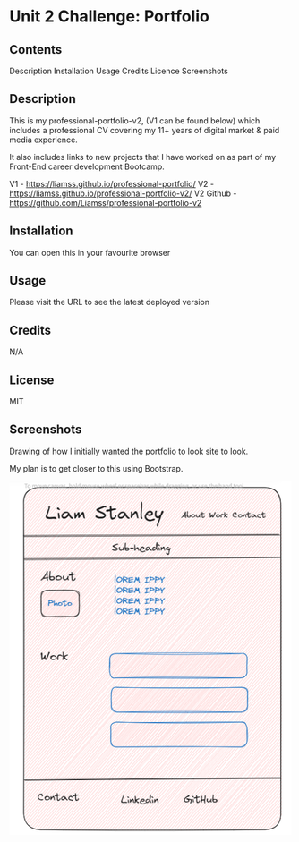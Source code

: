 # Unit 2 Challenge: Portfolio 


## Contents
Description
Installation
Usage
Credits
Licence
Screenshots


## Description

This is my professional-portfolio-v2, (V1 can be found below) which includes a professional CV covering my 11+ years of digital market & paid media experience.

It also includes links to new projects that I have worked on as part of my Front-End career development Bootcamp. 


V1 - https://liamss.github.io/professional-portfolio/ 
V2 -  https://liamss.github.io/professional-portfolio-v2/
V2 Github - https://github.com/Liamss/professional-portfolio-v2

## Installation

You can open this in your favourite browser 

## Usage
Please visit the URL to see the latest deployed version

## Credits
N/A

## License
MIT

## Screenshots 

Drawing of how I initially wanted the portfolio to look site to look. 

My plan is to get closer to this using Bootstrap. 

![Alt text](images/Wireframe.png)


